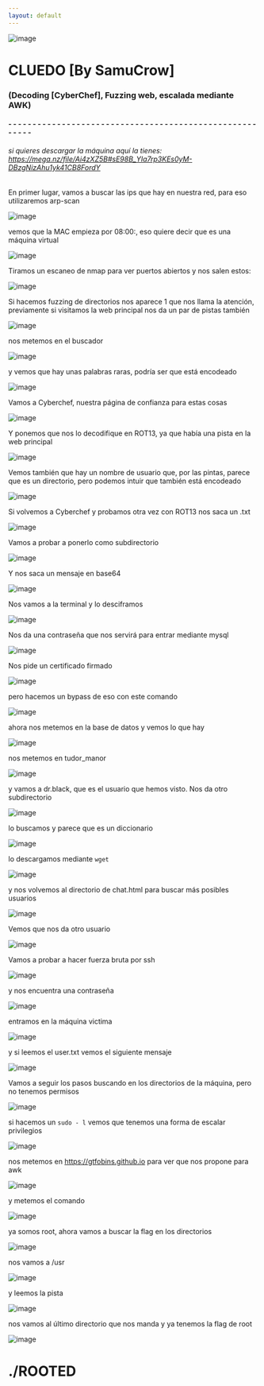 ```yaml
---
layout: default
---
```

![image](../../Imágenes%20Máquinas/CLUEDO.png)


# CLUEDO [By SamuCrow]
### (Decoding [CyberChef], Fuzzing web, escalada mediante AWK)

#### - - - - - - - - - - - - - - - - - - - - - - - - - - - - - - - - - - - - - - - - - - - - - - - - - - - - - - - - 

###### si quieres descargar la máquina aquí la tienes: https://mega.nz/file/Ai4zXZ5B#sE98B_YIa7rp3KEs0yM-DBzgNizAhu1yk41CB8FordY


En primer lugar, vamos a buscar las ips que hay en nuestra red, para eso utilizaremos arp-scan

![image](../zimages/Pasted_image_20241005160925.png)

vemos que la MAC empieza por 08:00:, eso quiere decir que es una máquina virtual

![image](../zimages/Pasted_image_20241005160938.png)

Tiramos un escaneo de nmap para ver puertos abiertos y nos salen estos:

![image](../zimages/Pasted_image_20241005161743.png)

Si hacemos fuzzing de directorios nos aparece 1 que nos llama la atención, previamente si visitamos la web principal nos da un par de pistas también 

![image](../zimages/Pasted_image_20241005161718.png)

nos metemos en el buscador

![image](../zimages/Pasted_image_20241005161833.png)

y vemos que hay unas palabras raras, podría ser que está encodeado

![image](../zimages/Pasted_image_20241005162120.png)

Vamos a Cyberchef, nuestra página de confianza para estas cosas

![image](../zimages/Pasted_image_20241005162107.png)

Y ponemos que nos lo decodifique en ROT13, ya que había una pista en la web principal

![image](../zimages/Pasted_image_20241005162142.png)

Vemos también que hay un nombre de usuario que, por las pintas, parece que es un directorio, pero podemos intuir que también está encodeado

![image](../zimages/Pasted_image_20241005162151.png)

Si volvemos a Cyberchef y probamos otra vez con ROT13 nos saca un .txt

![image](../zimages/Pasted_image_20241005162209.png)

Vamos a probar a ponerlo como subdirectorio

![image](../zimages/Pasted_image_20241005162229.png)

Y nos saca un mensaje en base64

![image](../zimages/Pasted_image_20241005162239.png)

Nos vamos a la terminal y lo desciframos

![image](../zimages/Pasted_image_20241005162341.png)

Nos da una contraseña que nos servirá para entrar mediante mysql

![image](../zimages/Pasted_image_20241005165126.png)

Nos pide un certificado firmado

![image](../zimages/Pasted_image_20241005165225.png)

pero hacemos un bypass de eso con este comando

![image](../zimages/Pasted_image_20241005165252.png)

ahora nos metemos en la base de datos y vemos lo que hay

![image](../zimages/Pasted_image_20241005165335.png)

nos metemos en tudor_manor

![image](../zimages/Pasted_image_20241005165430.png)

y vamos a dr.black, que es el usuario que hemos visto. Nos da otro subdirectorio

![image](../zimages/Pasted_image_20241005165520.png)

lo buscamos y parece que es un diccionario

![image](../zimages/Pasted_image_20241005165547.png)

lo descargamos mediante `wget`

![image](../zimages/Pasted_image_20241005165655.png)

y nos volvemos al directorio de chat.html para buscar más posibles usuarios

![image](../zimages/Pasted_image_20241005165730.png)

Vemos que nos da otro usuario

![image](../zimages/Pasted_image_20241005165740.png)

Vamos a probar a hacer fuerza bruta por ssh

![image](../zimages/Pasted_image_20241005165904.png)

y nos encuentra una contraseña 

![image](../zimages/Pasted_image_20241005170017.png)

entramos en la máquina victima

![image](../zimages/Pasted_image_20241005170112.png)

y si leemos el user.txt vemos el siguiente mensaje

![image](../zimages/Pasted_image_20241005170304.png)

Vamos a seguir los pasos buscando en los directorios de la máquina, pero no tenemos permisos

![image](../zimages/Pasted_image_20241005170355.png)

si hacemos un `sudo - l` vemos que tenemos una forma de escalar privilegios

![image](../zimages/Pasted_image_20241005170408.png)

nos metemos en https://gtfobins.github.io para ver que nos propone para awk

![image](../zimages/Pasted_image_20241005170438.png)

y metemos el comando

![image](../zimages/Pasted_image_20241005170539.png)

ya somos root, ahora vamos a buscar la flag en los directorios

![image](../zimages/Pasted_image_20241005170751.png)

nos vamos a /usr

![image](../zimages/Pasted_image_20241005170828.png)

y leemos la pista

![image](../zimages/Pasted_image_20241005170922.png)

nos vamos al último directorio que nos manda y ya tenemos la flag de root

![image](../zimages/Pasted_image_20241005171009.png)


# ./ROOTED
